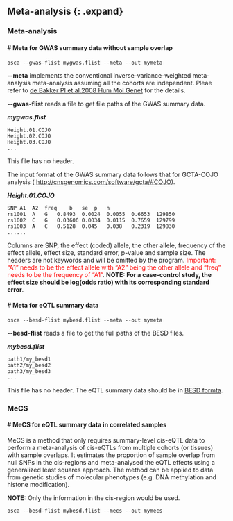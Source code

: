 
## Meta-analysis {: .expand}

### Meta-analysis

#### \# Meta for GWAS summary data without sample overlap

```
osca --gwas-flist mygwas.flist --meta --out mymeta
```
**\--meta** implements the conventional inverse-variance-weighted meta-analysis meta-analysis assuming all the cohorts are independent. Pleae refer to [de Bakker PI et al.2008 Hum Mol Genet](https://academic.oup.com/hmg/article/17/R2/R122/2527210) for the details.

**\--gwas-flist** reads a file to get file paths of the GWAS summary data.

***mygwas.flist***

```
Height.01.COJO
Height.02.COJO
Height.03.COJO
...                    
```
This file has no header. 

The input format of the GWAS summary data follows that for GCTA-COJO analysis (
<http://cnsgenomics.com/software/gcta/#COJO>).

***Height.01.COJO***
```
SNP	A1	A2	freq	b	se	p	n
rs1001	A	G	0.8493 	0.0024 	0.0055 	0.6653	129850
rs1002	C	G	0.03606	0.0034	0.0115	0.7659	129799
rs1003	A	C	0.5128	0.045	0.038	0.2319	129830
......
```
Columns are SNP, the effect (coded) allele, the other allele, frequency of the effect allele, effect size, standard error, p-value and sample size. The headers are not keywords and will be omitted by the program. <font color='red'>Important: “A1” needs to be the effect allele with “A2” being the other allele and “freq” needs to be the frequency of “A1”</font>. **NOTE: For a case-control study, the effect size should be log(odds ratio) with its corresponding standard error**.

#### \# Meta for eQTL summary data

```
osca --besd-flist mybesd.flist --meta --out mymeta
```
**\--besd-flist** reads a file to get the full paths of the BESD files.

***mybesd.flist***

```
path1/my_besd1
path2/my_besd2
path3/my_besd3
...                   
```
This file has no header. The eQTL summary data should be in [BESD formta](#BESDformat).

### MeCS

#### \# MeCS for eQTL summary data in correlated samples

MeCS is a method that only requires summary-level cis-eQTL data to perform a meta-analysis of cis-eQTLs from multiple cohorts (or tissues) with sample overlaps. It estimates the proportion of sample overlap from null SNPs in the cis-regions and meta-analysed the eQTL effects using a generalized least squares approach. The method can be applied to data from genetic studies of molecular phenotypes (e.g. DNA methylation and histone modification).

**NOTE:**  Only the information in the cis-region would be used.

```
osca --besd-flist mybesd.flist --mecs --out mymecs
```

